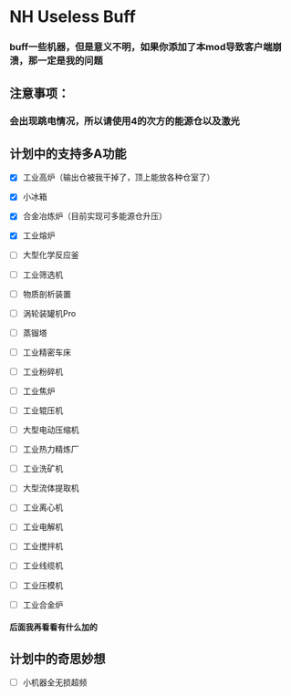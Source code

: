 # NH Useless Buff

### buff一些机器，但是意义不明，如果你添加了本mod导致客户端崩溃，那一定是我的问题

## 注意事项：

### 会出现跳电情况，所以请使用4的次方的能源仓以及激光


## 计划中的支持多A功能
- [X] 工业高炉（输出仓被我干掉了，顶上能放各种仓室了）
- [X] 小冰箱
- [X] 合金冶炼炉（目前实现可多能源仓升压）
- [X] 工业熔炉
- [ ] 大型化学反应釜
- [ ] 工业筛选机
- [ ] 物质剖析装置
- [ ] 涡轮装罐机Pro
- [ ] 蒸镏塔
- [ ] 工业精密车床
- [ ] 工业粉碎机
- [ ] 工业焦炉
- [ ] 工业辊压机
- [ ] 大型电动压缩机
- [ ] 工业热力精炼厂
- [ ] 工业洗矿机
- [ ] 大型流体提取机
- [ ] 工业离心机
- [ ] 工业电解机
- [ ] 工业搅拌机
- [ ] 工业线缆机
- [ ] 工业压模机
- [ ] 工业合金炉


#### 后面我再看看有什么加的

## 计划中的奇思妙想
- [ ] 小机器全无损超频
